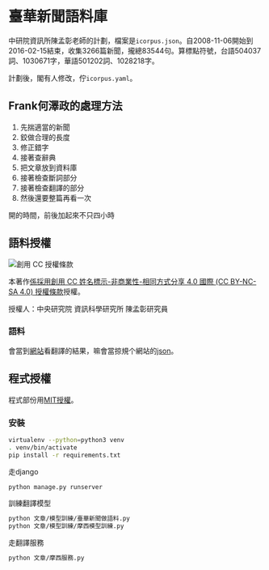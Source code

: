 # 臺華新聞語料庫

中研院資訊所陳孟彰老師的計劃，檔案是`icorpus.json`。自2008-11-06開始到2016-02-15結束，收集3266篇新聞，攏總83544句。算標點符號，台語504037詞、1030671字，華語501202詞、1028218字。

計劃後，閣有人修改，佇`icorpus.yaml`。

## Frank何澤政的處理方法
1. 先揣適當的新聞
2. 鉸做合理的長度
3. 修正錯字
4. 接著查辭典
5. 把文章放到資料庫
6. 接著檢查斷詞部分
7. 接著檢查翻譯的部分
8. 然後還要整篇再看一次

開的時間，前後加起來不只四小時

## 語料授權
![創用 CC 授權條款](https://i.creativecommons.org/l/by-nc-sa/4.0/88x31.png)

本著作[係採用創用 CC 姓名標示-非商業性-相同方式分享 4.0 國際 (CC BY-NC-SA 4.0) 授權條款](http://creativecommons.org/licenses/by-nc-sa/4.0/)授權。

授權人：中央研究院 資訊科學研究所 陳孟彰研究員

### 語料
會當到[網站](http://icorpus.iis.sinica.edu.tw/)看翻譯的結果，嘛會當掠規个網站的[json](https://github.com/sih4sing5hong5/icorpus/blob/master/icorpus.json)。

## 程式授權
程式部份用[MIT授權](https://github.com/sih4sing5hong5/icorpus/blob/master/LICENSE)。


### 安裝
```bash
virtualenv --python=python3 venv
. venv/bin/activate
pip install -r requirements.txt
```

走django
```bash
python manage.py runserver
```

訓練翻譯模型
```bash
python 文章/模型訓練/臺華新聞做語料.py
python 文章/模型訓練/摩西模型訓練.py
```

走翻譯服務
```bash
python 文章/摩西服務.py 
```
